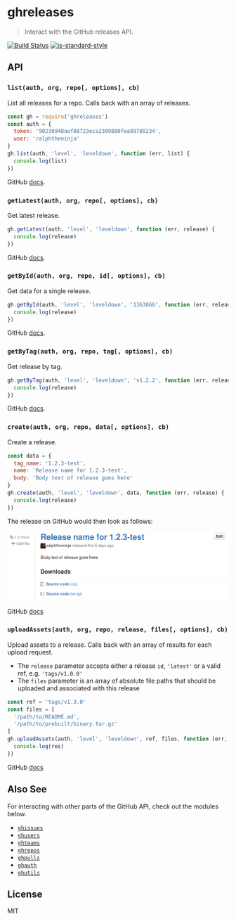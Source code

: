 # ghreleases

> Interact with the GitHub releases API.

[![Build Status](https://secure.travis-ci.org/ralphtheninja/ghreleases.png)](http://travis-ci.org/ralphtheninja/ghreleases)
[![js-standard-style](https://img.shields.io/badge/code%20style-standard-brightgreen.svg)](http://standardjs.com/)

## API

### `list(auth, org, repo[, options], cb)`

List all releases for a repo. Calls back with an array of releases.

```js
const gh = require('ghreleases')
const auth = {
  token: '90230948aef88723eca2309880fea09789234',
  user: 'ralphtheninja'
}
gh.list(auth, 'level', 'leveldown', function (err, list) {
  console.log(list)
})
```

GitHub [docs](https://developer.github.com/v3/repos/releases/#list-releases-for-a-repository).

### `getLatest(auth, org, repo[, options], cb)`

Get latest release.

```js
gh.getLatest(auth, 'level', 'leveldown', function (err, release) {
  console.log(release)
})
```

GitHub [docs](https://developer.github.com/v3/repos/releases/#get-the-latest-release).

### `getById(auth, org, repo, id[, options], cb)`

Get data for a single release.

```js
gh.getById(auth, 'level', 'leveldown', '1363866', function (err, release) {
  console.log(release)
})
```

GitHub [docs](https://developer.github.com/v3/repos/releases/#get-a-single-release).

### `getByTag(auth, org, repo, tag[, options], cb)`

Get release by tag.

```js
gh.getByTag(auth, 'level', 'leveldown', 'v1.2.2', function (err, release) {
  console.log(release)
})
```

GitHub [docs](https://developer.github.com/v3/repos/releases/#get-a-release-by-tag-name).

### `create(auth, org, repo, data[, options], cb)`

Create a release.

```js
const data = {
  tag_name: '1.2.3-test',
  name: 'Release name for 1.2.3-test',
  body: 'Body text of release goes here'
}
gh.create(auth, 'level', 'leveldown', data, function (err, release) {
  console.log(release)
})
```

The release on GitHub would then look as follows:

![1.2.3-test release](images/github-release.png?raw=true "1.2.3-test release")

GitHub [docs](https://developer.github.com/v3/repos/releases/#create-a-release)

### `uploadAssets(auth, org, repo, release, files[, options], cb)`

Upload assets to a release. Calls back with an array of results for each upload request.

* The `release` parameter accepts either a release `id`, `'latest'` or a valid ref, e.g. `'tags/v1.0.0'`
* The `files` parameter is an array of absolute file paths that should be uploaded and associated with this release

```js
const ref = 'tags/v1.3.0'
const files = [
  '/path/to/README.md',
  '/path/to/prebuilt/binary.tar.gz'
]
gh.uploadAssets(auth, 'level', 'leveldown', ref, files, function (err, res) {
  console.log(res)
})
```

GitHub [docs](https://developer.github.com/v3/repos/releases/#upload-a-release-asset)

## Also See

For interacting with other parts of the GitHub API, check out the modules below.

* [`ghissues`](https://github.com/rvagg/ghissues)
* [`ghusers`](https://github.com/rvagg/ghusers)
* [`ghteams`](https://github.com/rvagg/ghteams)
* [`ghrepos`](https://github.com/rvagg/ghrepos)
* [`ghpulls`](https://github.com/rvagg/ghpulls)
* [`ghauth`](https://github.com/rvagg/ghauth)
* [`ghutils`](https://github.com/rvagg/ghutils)

## License

MIT
